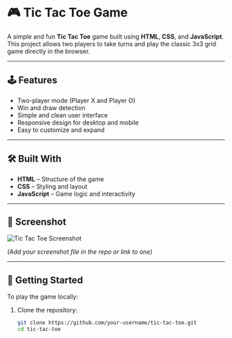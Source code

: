 # 🎮 Tic Tac Toe Game

A simple and fun **Tic Tac Toe** game built using **HTML**, **CSS**, and **JavaScript**. This project allows two players to take turns and play the classic 3x3 grid game directly in the browser.

---

## 🕹️ Features

- Two-player mode (Player X and Player O)
- Win and draw detection
- Simple and clean user interface
- Responsive design for desktop and mobile
- Easy to customize and expand

---

## 🛠️ Built With

- **HTML** – Structure of the game
- **CSS** – Styling and layout
- **JavaScript** – Game logic and interactivity

---

## 📸 Screenshot

![Tic Tac Toe Screenshot](screenshot.png)

*(Add your screenshot file in the repo or link to one)*

---

## 🚀 Getting Started

To play the game locally:

1. Clone the repository:

   ```bash
   git clone https://github.com/your-username/tic-tac-toe.git
   cd tic-tac-toe
